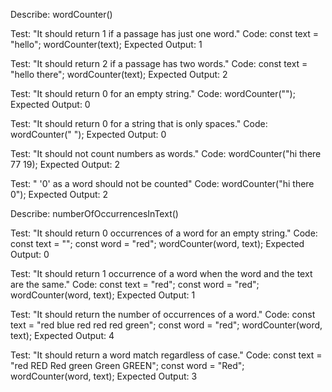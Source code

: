Describe: wordCounter()

Test: "It should return 1 if a passage has just one word."
Code:
const text = "hello";
wordCounter(text);
Expected Output: 1

Test: "It should return 2 if a passage has two words."
Code:
const text = "hello there";
wordCounter(text);
Expected Output: 2

Test: "It should return 0 for an empty string."
Code: wordCounter("");
Expected Output: 0

Test: "It should return 0 for a string that is only spaces."
Code: wordCounter("            ");
Expected Output: 0

Test: "It should not count numbers as words."
Code: wordCounter("hi there 77 19);
Expected Output: 2

Test: " '0' as a word should not be counted"
Code: wordCounter("hi there 0");
Expected Output: 2

Describe: numberOfOccurrencesInText()

Test: "It should return 0 occurrences of a word for an empty string."
Code:
const text = "";
const word = "red";
wordCounter(word, text);
Expected Output: 0


Test: "It should return 1 occurrence of a word when the word and the text are the same."
Code:
const text = "red";
const word = "red";
wordCounter(word, text);
Expected Output: 1

Test: "It should return the number of occurrences of a word."
Code:
const text = "red blue red red red green";
const word = "red";
wordCounter(word, text);
Expected Output: 4

Test: "It should return a word match regardless of case."
Code:
const text = "red RED Red green Green GREEN";
const word = "Red";
wordCounter(word, text);
Expected Output: 3
